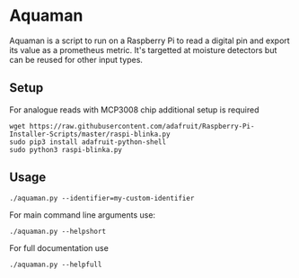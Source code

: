 # Aquaman
Aquaman is a script to run on a Raspberry Pi to read a digital pin and export its value as a prometheus metric.
It's targetted at moisture detectors but can be reused for other input types.

## Setup
For analogue reads with MCP3008 chip additional setup is required
```
wget https://raw.githubusercontent.com/adafruit/Raspberry-Pi-Installer-Scripts/master/raspi-blinka.py
sudo pip3 install adafruit-python-shell
sudo python3 raspi-blinka.py
```

## Usage
```
./aquaman.py --identifier=my-custom-identifier
```

For main command line arguments use:
```
./aquaman.py --helpshort
```

For full documentation use
```
./aquaman.py --helpfull
``` 

